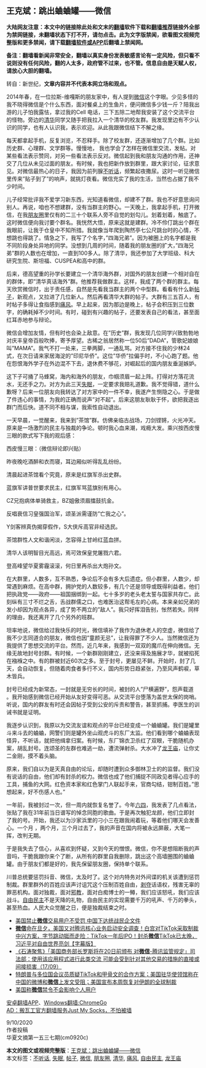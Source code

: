  <h2>王克斌：跳出蛐蛐罐——微信</h2> <p class="notice"><b>大陆网友注意：本文中的链接除此处和文末的<a href="https://github.com/bannedbook/fanqiang" >翻墙</a>软件下载和<a href="https://github.com/killgcd/justmysocks/blob/master/README.md">翻墙推荐</a>链接外全部为禁网链接，未翻墙状态下打不开，请勿点击。此为文字版禁闻，欲看图文视频完整版和更多禁闻，请下载<a href="https://github.com/bannedbook/fanqiang">翻墙软件或APP</a>后翻墙上禁闻网。</p><p>备注：翻墙看新闻非常安全，翻墙以真实身份发表敏感言论有一定风险，但只看不说则没有任何风险，翻的人太多，政府管不过来，也不管。信息自由是天赋人权，请放心大胆的翻墙。</b></p>  <div class="entry"> <p>转自：新世纪，<strong>文章内容并不代表本网立场和观点。</strong></p> <p>2014年春，在一位拉斯-维嘎斯的朋友家中，有人提到<a href="https://www.bannedbook.org/bnews/tag/%e5%be%ae%e4%bf%a1/" class="st_tag internal_tag" rel="tag" title="标签 微信 下的日志">微信</a>这个字眼。少见多怪的我不晓得微信是个什么东西，面对餐桌上的生鱼片，便问微信多少钱一斤？陪我出游的儿子怕我露怯，拿过我的Cell 电话，三下五除二地帮我安装了这个交流平台的怪物。旁边的<a href="https://www.bannedbook.org/bnews/tag/%E6%B8%85%E5%8D%8E/" class="st_tag internal_tag" rel="tag" title="标签 清华 下的日志">清华</a>同学又随手把我拉入一个清华的校友群。我发现里边有不少认识的同学，也有人认识我，表示欢迎。从此我跟微信结下不解之缘。</p> <p>每天都拿起手机，反复浏览，不忍释手。除了校友群，还逐渐增加了几个群。比如历史群、心理群、文学群等。慢慢地， 我也学会了怎样在微信里交流，发帖。对某些看法表示赞同，对另一些看法表示反对。微信起到我和朋友沟通的作用，还神交了几位从未见过面的朋友。有时候，我也把新作放到群里，跟大家讨论，征求意见。对微信最热心的日子，我因为前列腺<a href="https://www.bannedbook.org/bnews/tag/%E4%B8%8D%E5%90%AC%E8%AF%9D/" class="st_tag internal_tag" rel="tag" title="标签 不听话 下的日志">不听话</a>，频繁起夜撒尿。这时一听见微信里传来&#8221;贴子到了&#8221;的响声，就挑灯夜看。微信充实了我的生活，当然也占据了我不少时间。</p> <p>儿子经常批评我不爱学习新东西，光知道看微信，却建不了群。我也不好意思询问别人。再说，咱也不想建群，没有当群主的野心。一天晚上，我拿起手机，打开微信，在我<a href="https://www.bannedbook.org/bnews/tag/%e6%9c%8b%e5%8f%8b%e5%9c%88/" class="st_tag internal_tag" rel="tag" title="标签 朋友圈 下的日志">朋友圈</a>里仅有的二三十个联系人旁不自觉的划勾儿。划着划着，触底了。这时微信便向我讨要个群名。我恍然大悟，原来这就是建群。冷不伶仃跳出个群在我眼前，让我于仓皇中不知所措。我就像当年爬到陶然亭七公尺跳台时的心情，不想跳也得跳了。情急之下，我写了个名字，&#8221;四海兄弟&#8221;。因为被圈上的名字都是我不同阶段身处异地的同学。没想到几周的时间，随着我的朋友圈的扩大，&#8221;四海兄弟&#8221;群的人数也在增加，一直到100多人。除了清华，我还参加了大学班级、科大研究生院、斯坦福、CUSPEA和高中的群。</p> <p>后来，德高望重的孙学长要建立一个清华海外群，对国外的朋友创建一个相对自在的群体，即&#8221;清华真话海外&#8221;群。他推荐我做群主。这样，我成了两个群的群主。每天欣赏微信时，出于责任感，自然是先看我当群主的两个中型群。看看有什么新<a href="https://www.bannedbook.org/bnews/tag/%E5%B8%96%E5%AD%90/" class="st_tag internal_tag" rel="tag" title="标签 帖子 下的日志">帖子</a>，新观点，又拉进了几位新人。然后再看清华大群的帖子。大群有三五百人，有时帖子多得让食指感到<a href="https://www.bannedbook.org/bnews/tag/%E7%97%9B%E9%A3%8E/" class="st_tag internal_tag" rel="tag" title="标签 痛风 下的日志">痛风</a>。早上起来，因为那边是晚上，帖子会积压到三位数字，的确耗掉不少时间。有时，碰到有兴趣的帖子，还要发表自己的看法，甚至面红耳赤地参与辩论。</p> <p>微信会增加友情，但有时也会染上敌意。在&#8221;历史&#8221;群，我发现几位同学兴致勃勃地对庆丰皇帝百般吹捧，寄予厚望。古稀之翁居然称一位50后&#8221;DADA&#8221;，管歌妃娘娘叫&#8221;MAMA&#8221;。我气不打一处来，三拳两脚，一通乱骂。对方接不住我的少林24式，在次日请来家居海淀的&#8221;印尼华侨&#8221;。这位&#8221;华侨&#8221;拉偏手时，不小心跑了题。他在怨恨海外学子在外边混不下去，退休费不够花，对崛起后的国内朋友垂涎嫉妒。</p>  <p>这下子可捅了马蜂窝，海内和海外的朋友，巾帼须眉一起上阵。打得对方落花流水，无还手之力。对方为此三天<a href="https://www.bannedbook.org/bnews/tag/%e5%a4%b1%e7%9c%a0/" class="st_tag internal_tag" rel="tag" title="标签 失眠 下的日志">失眠</a>，一定要求我赔礼道歉。我不觉得错，道什么歉呀？后来一位朋友向我转达了对方家中的一件不幸，我遂产生恻隐之心。于是做了件违心的事情，为我的正确而说声&#8221;对不起&#8221;。后来这朋友耿耿于怀，欲把我逐出群门而后快。道不同不相与谋，我索性自动退出。</p> <p>一天早晨，一觉醒来，我来到&#8221;茶馆&#8221;群。仿佛亲临古战场，刀剑铿锵，火光冲天。原来是一场激烈的民主与独裁的争论。顿时我心血来潮，戏瘾大发。乘兴按西皮慢三眼的款式写下我的观后感：</p> <p>西皮慢三眼：（微信辩论即兴贴）</p> <p>昨夜晚吃酒醉和衣而寝，耳边厢似听得乱乱纷纷。</p> <p>清晨起进茶馆看个究竟，原来是红旗军杀出史群。</p> <p>蓝旗军讲普世要求民主，红旗军骂蓝旗别有用心。</p>  <p>CZ兄抱病体单骑救主，BZ姐傲须眉擂鼓抗金。</p> <p>反唱衰信习皇强国治军，颂圣派需谨防&#8221;亡我之心&#8221;。</p> <p>Y剑客辨真伪揭穿假作，S大侠斥高官非经选民。</p> <p>茶馆群性人文和谐闲淡，怎容得上甘岭红蓝血拼。</p> <p>清华人该明智目光高远，焉可效保皇党屠戮六君。</p> <p>登高峰望华夏雾霾滚滚，何日里再杀出大炮孙文。</p>  <p>在大群里，人数多，互不熟悉，争论后不会有多大后遗症。但小群里，人数少，却常遇到麻烦。在高中群，拥护党的人数较多，有几个还是领导或既得利益者。他们把执政党——政府——祖国捆绑到一起。七十多岁的老头老太誓与国家共存亡。此刻纵有三寸不烂之舌，舌战群儒之口，也难医治这帮毛左的心病。本来亲如兄弟的发小却因为观点各异，成了势不两立的&#8221;敌人&#8221;。我只好挥泪告别，怅然若失。同样的理由，我还离开了几个另外的班群。</p> <p>坦率地说，微信给过我快乐的时光，微信填补了我作为退休老人的空虚，微信给了我不少志同道合的朋友，微信也因&#8221;童颜无忌&#8221;，让我得罪了不少人。当然微信还为我提供了思想交流的平台。然而，近几年来，我感到一双双的魔爪在伸向微信。无缘无故地封号封群。有时候，一个新群刚刚建立，还没来得及施展才华，就被掐死在襁褓之中。有的群被封近60次之多。至于封号，更屡见不鲜。开始时，封了几天，会自动恢复。但随着肉食者多行不义，国内形势日趋紧张，乃至风声鹤唳，草木皆兵。</p> <p>封号已经成为新常态，一封就是无穷长的时间，被封的人&#8221;尸横遍野&#8221;，怨声载道 。我开始感到微信已经开始从友好变得可恶。从交流平台堕落为盖世太保的岗哨。听说，国内的群友有时还会因帖子受到公安的斥责和警告，甚至抓捕。李医生的训诫书就是证明。</p> <p>我逐步认识到，我原以为交流友谊和观点的平台已经变成一个蛐蛐罐。我们是罐里斗来斗去的蛐蛐，网警们则是罐外坐山观虎斗的东厂太监。他们看到哪个蛐蛐表现怪异，不听话，就把他缉拿归案。有时候，东厂锦衣卫杀红了双眼，干脆随机办案，胡乱封号。连颂圣的左群也难逃一劫，遭流弹射杀。大水冲了<a href="https://www.bannedbook.org/bnews/tag/%e9%be%99%e7%8e%8b%e5%ba%99/" class="st_tag internal_tag" rel="tag" title="标签 龙王庙 下的日志">龙王庙</a>，让你丈二金刚，摸不着头脑。</p> <p>原来，我们自以为是天真自由的论坛，却随时遭到众多御林卫士的的监督。我们没有说话的自由，他们却有封杀的权力。微信也成了他们捕捉不同政见者得心应手的工具，捕鱼的大网。红色资本家和红色掌门人联起手来，官商勾结，钳制百姓。&#8221;思想起来，好不伤感人也。&#8221;</p> <p>一年前，我被封过一次，但一周内就恢复名誉了。今年<span class='wp_keywordlink'><a href="https://www.bannedbook.org/forum2/topic2509.html" title="《中国六四真相》" target="_blank">六四</a></span>，我发表了几点看法，张贴了我在31年前当日谱写的悼念同胞的歌曲。于是再次触犯龙颜，他们立即封了我的号。开始，我还以为沙家浜里的刁小三在跟我闹着玩，等着他们哪天会发善心。一个月 ，两个月，三个月过去了，我的声音在国内将被永远屏蔽，大笔一挥，改判无期。</p>  <p>于是我失去了信心，从喜欢到怀疑，又到今天的憎恨。微信，你不是想阻断我的声音吗，干脆我跟你来个了断，从所有的群里自我删除，跳出这个高墙圈围的蛐蛐罐。由于朋友们都是好的，我先保留朋友圈，保持单个联系。</p> <p>川普总统要惩罚抖音、微信，太及时了。这个对内特务对外间谍的机关该遭到惩罚制裁。群里群外的百姓应该声讨诅咒这个压制百姓自由，<span class='wp_keywordlink'><a href="https://www.bannedbook.org/forum2/topic21.html" title="《剥夺》 黄建民 著" target="_blank">剥夺</a></span>话语权，残害无辜的罪恶机构。面对独裁，面对<span class='wp_keywordlink'><a href="https://www.bannedbook.org/forum11/topic281.html" title="禁片：评中国共产党的邪教本质" target="_blank">邪教</a></span>，面对白痴博士的一鳟，我们应该怒吼，我们应该战斗。<a href="https://www.bannedbook.org/bnews/tag/%e8%87%aa%e7%94%b1%e6%b0%91%e4%b8%bb/" class="st_tag internal_tag" rel="tag" title="标签 自由民主 下的日志">自由民主</a>不是天降的礼物，自由民主的实现需要千万的吼声、千万的拳头，甚至热血。人民大众觉醒之日，便是独裁结束之时。</p> <ul class='op-related-articles' title='相关阅读'> <li><a href='https://www.bannedbook.org/bnews/baitai/20200918/1398521.html' target='_blank'>美国禁止<b>微信</b>交易用户不受罚 中国下达统战民企文件</a></li> <li><a href='https://www.bannedbook.org/bnews/bannedvideo/20200918/1398515.html' target='_blank'><b>微信</b>命在旦夕，美国又对腾讯核心业务启动安全调查！白宫对TikTok采取制裁中兴方案，字节跳动铤而走险：TikTok一年后IPO！封杀<b>微信</b>TikTok已太晚，习近平对自由世界亮剑【字幕版】</a></li> <li><a href='https://www.bannedbook.org/bnews/bannedvideo/20200918/1398498.html' target='_blank'>《石涛聚焦》「美国商务部长罗斯将在20日前颁布 对<b>微信</b>-腾讯监管规定」司法部：使用该应用程式进行此类交流 可能会受到针对其他交易的措施的直接或间接损害（17/09）</a></li> <li><a href='https://www.bannedbook.org/bnews/worldnews/usa/20200918/1398484.html' target='_blank'>特朗普与多位国会议员质疑TikTok和甲骨文的合作方案；美国驻华使领馆称在中国的微博和<b>微信</b>上发文受阻；美国宣布本周恢复对伊朗的全球制裁</a></li> <li><a href='https://www.bannedbook.org/bnews/headline/20200917/1398304.html' target='_blank'>美国称<b>微信</b>禁令不会影响个人用户</a></li> </ul> <p class="texttj"> <a href="https://github.com/bannedbook/fanqiang/wiki/%E7%A6%81%E9%97%BB%E7%BD%91%E5%AE%89%E5%8D%93%E7%BF%BB%E5%A2%99%E6%96%B0%E9%97%BBAPP" target="_blank">安卓翻墙APP</a>、<a href="https://github.com/bannedbook/fanqiang/wiki/Chrome%E4%B8%80%E9%94%AE%E7%BF%BB%E5%A2%99%E5%8C%85" target="_blank">Windows翻墙:ChromeGo</a><br/> <a href="https://github.com/killgcd/justmysocks/blob/master/README.md" target="_blank">AD：搬瓦工官方翻墙服务Just My Socks，不怕被墙</a> </p><p>9/10/2020<br /> 作者投稿<br /> 华夏文摘第一五三七期(cm0920c)</p><a name='sharetosocial'></a>         <div><b>本文的图文或视频完整版</b>：<a href='https://www.bannedbook.org/bnews/cbnews/20200918/1398383.html'>王克斌：跳出蛐蛐罐——微信</a></div>  </div><!--END ENTRY--> <div class="postfooter"> <div>本文标签：<a href="https://www.bannedbook.org/bnews/tag/%E4%B8%8D%E5%90%AC%E8%AF%9D/" rel="tag">不听话</a>, <a href="https://www.bannedbook.org/bnews/tag/%e5%a4%b1%e7%9c%a0/" rel="tag">失眠</a>, <a href="https://www.bannedbook.org/bnews/tag/%E5%B8%96%E5%AD%90/" rel="tag">帖子</a>, <a href="https://www.bannedbook.org/bnews/tag/%e5%be%ae%e4%bf%a1/" rel="tag">微信</a>, <a href="https://www.bannedbook.org/bnews/tag/%e6%9c%8b%e5%8f%8b%e5%9c%88/" rel="tag">朋友圈</a>, <a href="https://www.bannedbook.org/bnews/tag/%E6%B8%85%E5%8D%8E/" rel="tag">清华</a>, <a href="https://www.bannedbook.org/bnews/tag/%E7%97%9B%E9%A3%8E/" rel="tag">痛风</a>, <a href="https://www.bannedbook.org/bnews/tag/%e8%87%aa%e7%94%b1%e6%b0%91%e4%b8%bb/" rel="tag">自由民主</a>, <a href="https://www.bannedbook.org/bnews/tag/%e9%be%99%e7%8e%8b%e5%ba%99/" rel="tag">龙王庙</a></div>  </div><!--END POSTFOOTER--> 